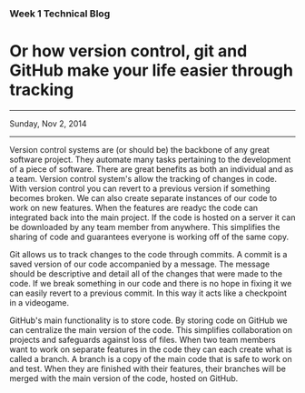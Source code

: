 ### Week 1 Technical Blog

# Or how version control, git and GitHub make your life easier through tracking

---

Sunday, Nov 2, 2014

---

Version control systems are (or should be) the backbone of any great software project. They automate many tasks pertaining to the development of a piece of software. There are great benefits as both an individual and as a team. Version control system's allow the tracking of changes in code. With version control you can revert to a previous version if something becomes broken. We can also create separate instances of our code to work on new features. When the features are readyc the code can integrated back into the main project. If the code is hosted on a server it can be downloaded by any team member from anywhere. This simplifies the sharing of code and guarantees everyone is working off of the same copy.

Git allows us to track changes to the code through commits. A commit is a saved version of our code accompanied by a message. The message should be descriptive and detail all of the changes that were made to the code. If we break something in our code and there is no hope in fixing it we can easily revert to a previous commit. In this way it acts like a checkpoint in a videogame.

GitHub's main functionality is to store code. By storing code on GitHub we can centralize the main version of the code. This simplifies collaboration on projects and safeguards against loss of files. When two team members want to work on separate features in the code they can each create what is called a branch. A branch is a copy of the main code that is safe to work on and test. When they are finished with their features, their branches will be merged with the main version of the code, hosted on GitHub.
